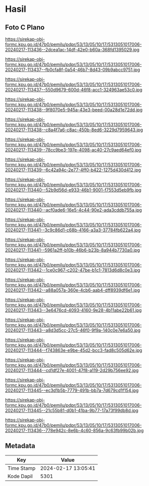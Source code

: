 # Hasil

## Foto C Plano

https://sirekap-obj-formc.kpu.go.id/47b0/pemilu/pdpr/53/13/05/10/17/5313051017006-20240217-113436--2dcea1ac-14df-42e0-b60a-368fd1395029.jpg

https://sirekap-obj-formc.kpu.go.id/47b0/pemilu/pdpr/53/13/05/10/17/5313051017006-20240217-113437--fb0cfa8f-0a54-46b7-8d43-09b9abcc9751.jpg

https://sirekap-obj-formc.kpu.go.id/47b0/pemilu/pdpr/53/13/05/10/17/5313051017006-20240217-113437--550d9679-600d-46f8-acc1-324963ae53c0.jpg

https://sirekap-obj-formc.kpu.go.id/47b0/pemilu/pdpr/53/13/05/10/17/5313051017006-20240217-113438--9f8070e5-945a-43e3-beed-00a28d1e72dd.jpg

https://sirekap-obj-formc.kpu.go.id/47b0/pemilu/pdpr/53/13/05/10/17/5313051017006-20240217-113438--c8a4f7a6-c8ac-450b-8ed6-3229d7959643.jpg

https://sirekap-obj-formc.kpu.go.id/47b0/pemilu/pdpr/53/13/05/10/17/5313051017006-20240217-113439--78cc9be3-197e-4098-ac40-27c9aed64ef0.jpg

https://sirekap-obj-formc.kpu.go.id/47b0/pemilu/pdpr/53/13/05/10/17/5313051017006-20240217-113439--6c42a94c-2e77-4ff0-b422-1275d430d412.jpg

https://sirekap-obj-formc.kpu.go.id/47b0/pemilu/pdpr/53/13/05/10/17/5313051017006-20240217-113440--52b9d56d-e933-46b1-9001-f7553d5eb9fb.jpg

https://sirekap-obj-formc.kpu.go.id/47b0/pemilu/pdpr/53/13/05/10/17/5313051017006-20240217-113440--acf0ade6-16e5-4c44-90e2-ada3cddb755a.jpg

https://sirekap-obj-formc.kpu.go.id/47b0/pemilu/pdpr/53/13/05/10/17/5313051017006-20240217-113441--3c9c86d1-c68b-4166-a3a3-37784fb622a4.jpg

https://sirekap-obj-formc.kpu.go.id/47b0/pemilu/pdpr/53/13/05/10/17/5313051017006-20240217-113441--5961a2ff-b10b-46b6-b23b-8a944b7730a0.jpg

https://sirekap-obj-formc.kpu.go.id/47b0/pemilu/pdpr/53/13/05/10/17/5313051017006-20240217-113442--1ce0c967-c202-47be-b1c1-7813d6d8c0e3.jpg

https://sirekap-obj-formc.kpu.go.id/47b0/pemilu/pdpr/53/13/05/10/17/5313051017006-20240217-113442--a88a057a-360e-4cb6-aab4-dff8939df6e1.jpg

https://sirekap-obj-formc.kpu.go.id/47b0/pemilu/pdpr/53/13/05/10/17/5313051017006-20240217-113443--3e6476cd-4093-4160-9e28-4b11abe22b61.jpg

https://sirekap-obj-formc.kpu.go.id/47b0/pemilu/pdpr/53/13/05/10/17/5313051017006-20240217-113443--a8d3d5cc-27c5-46f0-9f9a-140c0e7e6a50.jpg

https://sirekap-obj-formc.kpu.go.id/47b0/pemilu/pdpr/53/13/05/10/17/5313051017006-20240217-113444--f743863e-e9be-45d2-bcc3-fad8c505d62e.jpg

https://sirekap-obj-formc.kpu.go.id/47b0/pemilu/pdpr/53/13/05/10/17/5313051017006-20240217-113444--cd1df27e-4001-47f8-a119-2d29b756ee92.jpg

https://sirekap-obj-formc.kpu.go.id/47b0/pemilu/pdpr/53/13/05/10/17/5313051017006-20240217-113445--ec3d1b5b-7779-491b-bb7a-7d679cd1f154.jpg

https://sirekap-obj-formc.kpu.go.id/47b0/pemilu/pdpr/53/13/05/10/17/5313051017006-20240217-113445--21c55b81-d0b1-41ba-9b77-17a73f99db8d.jpg

https://sirekap-obj-formc.kpu.go.id/47b0/pemilu/pdpr/53/13/05/10/17/5313051017006-20240217-113436--778e942c-8e6b-4c60-856a-9c63fb99b02b.jpg


## Metadata

| Key        | Value               |
| ---------- | ------------------- |
| Time Stamp | 2024-02-17 13:05:41 |
| Kode Dapil | 5301                |



